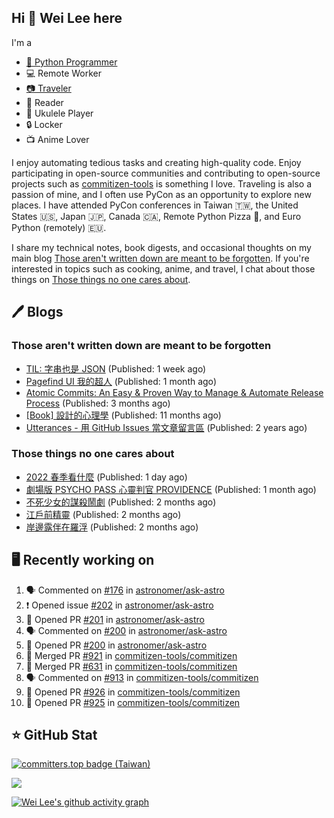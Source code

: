 ## Hi 👋 Wei Lee here

I'm a

* [🐍 Python Programmer](https://pycon-note.wei-lee.me/)
* 💻 Remote Worker
* [📷 Traveler](https://travlog.wei-lee.me/)
* 📖 Reader
* 🎵 Ukulele Player
* 🔒 Locker
* 📺 Anime Lover

I enjoy automating tedious tasks and creating high-quality code. Enjoy participating in open-source communities and contributing to open-source projects such as [commitizen-tools](https://github.com/commitizen-tools) is something I love. Traveling is also a passion of mine, and I often use PyCon as an opportunity to explore new places. I have attended PyCon conferences in Taiwan 🇹🇼, the United States 🇺🇸, Japan 🇯🇵, Canada 🇨🇦, Remote Python Pizza 🍕, and Euro Python (remotely) 🇪🇺.

I share my technical notes, book digests, and occasional thoughts on my main blog [Those aren't written down are meant to be forgotten](https://blog.wei-lee.me/). If you're interested in topics such as cooking, anime, and travel, I chat about those things on [Those things no one cares about](https://travlog.wei-lee.me/).

## 🖊️ Blogs

### Those aren't written down are meant to be forgotten

* [TIL: 字串也是 JSON](https://blog.wei-lee.me/posts/tech/2023/11/til-string-is-a-kind-of-json) (Published: 1 week ago)
* [Pagefind UI 我的超人](https://blog.wei-lee.me/posts/tech/2023/11/pagefind-ui) (Published: 1 month ago)
* [Atomic Commits: An Easy &amp; Proven Way to Manage &amp; Automate Release Process](https://blog.wei-lee.me/posts/tech/2023/08/atomic-commits-coscup-2023) (Published: 3 months ago)
* [[Book] 設計的心理學](https://blog.wei-lee.me/posts/book/2023/01/the-design-of-everyday-things) (Published: 11 months ago)
* [Utterances - 用 GitHub Issues 當文章留言區](https://blog.wei-lee.me/posts/tech/2022/02/use-github-issues-as-comment-system) (Published: 2 years ago)

### Those things no one cares about

* [2022 春季看什麼](https://travlog.wei-lee.me/posts/review-todo/2023/12/what-i-watch-in-2022-sprint) (Published: 1 day ago)
* [劇場版 PSYCHO PASS 心靈判官 PROVIDENCE](https://travlog.wei-lee.me/posts/review/2023/10/psycho-pass-providence) (Published: 1 month ago)
* [不死少女的謀殺鬧劇](https://travlog.wei-lee.me/posts/review/2023/10/undead-girl-murder-farce) (Published: 2 months ago)
* [江戶前精靈](https://travlog.wei-lee.me/posts/review/2023/09/edomae-erufu) (Published: 2 months ago)
* [岸邊露伴在羅浮](https://travlog.wei-lee.me/posts/review/2023/09/rohan-at-the-louvre) (Published: 2 months ago)

## 🖥️ Recently working on

1. 🗣 Commented on [#176](https://github.com/astronomer/ask-astro/issues/176) in [astronomer/ask-astro](https://github.com/astronomer/ask-astro)
2. ❗️ Opened issue [#202](https://github.com/astronomer/ask-astro/issues/202) in [astronomer/ask-astro](https://github.com/astronomer/ask-astro)
3. 💪 Opened PR [#201](https://github.com/astronomer/ask-astro/pull/201) in [astronomer/ask-astro](https://github.com/astronomer/ask-astro)
4. 🗣 Commented on [#200](https://github.com/astronomer/ask-astro/issues/200) in [astronomer/ask-astro](https://github.com/astronomer/ask-astro)
5. 💪 Opened PR [#200](https://github.com/astronomer/ask-astro/pull/200) in [astronomer/ask-astro](https://github.com/astronomer/ask-astro)
6. 🎉 Merged PR [#921](https://github.com/commitizen-tools/commitizen/pull/921) in [commitizen-tools/commitizen](https://github.com/commitizen-tools/commitizen)
7. 🎉 Merged PR [#631](https://github.com/commitizen-tools/commitizen/pull/631) in [commitizen-tools/commitizen](https://github.com/commitizen-tools/commitizen)
8. 🗣 Commented on [#913](https://github.com/commitizen-tools/commitizen/issues/913) in [commitizen-tools/commitizen](https://github.com/commitizen-tools/commitizen)
9. 💪 Opened PR [#926](https://github.com/commitizen-tools/commitizen/pull/926) in [commitizen-tools/commitizen](https://github.com/commitizen-tools/commitizen)
10. 💪 Opened PR [#925](https://github.com/commitizen-tools/commitizen/pull/925) in [commitizen-tools/commitizen](https://github.com/commitizen-tools/commitizen)


## ⭐ GitHub Stat

[![committers.top badge (Taiwan)](https://user-badge.committers.top/taiwan_public/Lee-W.svg)](https://user-badge.committers.top/taiwan_public/Lee-W)

[![](https://github-readme-stats.vercel.app/api?username=Lee-W&show_icons=true&hide_title=true&cache_seconds=86400)](https://github.com/anuraghazra/github-readme-stats)

[![Wei Lee's github activity graph](https://github-readme-activity-graph.vercel.app/graph?username=Lee-W&theme=dracula)](https://github.com/ashutosh00710/github-readme-activity-graph)
